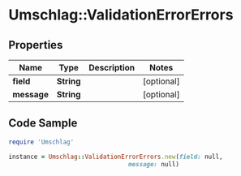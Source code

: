 # Umschlag::ValidationErrorErrors

## Properties

Name | Type | Description | Notes
------------ | ------------- | ------------- | -------------
**field** | **String** |  | [optional] 
**message** | **String** |  | [optional] 

## Code Sample

```ruby
require 'Umschlag'

instance = Umschlag::ValidationErrorErrors.new(field: null,
                                 message: null)
```


